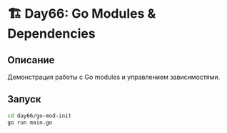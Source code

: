 # 🏗️ Day66: Go Modules & Dependencies

## Описание
Демонстрация работы с Go modules и управлением зависимостями.

## Запуск
```bash
cd day66/go-mod-init
go run main.go
